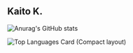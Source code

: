 ## Kaito K.


![Anurag's GitHub stats](https://github-readme-stats.vercel.app/api?username=kyoji63&theme=dark&show_icons=true)


![Top Languages Card (Compact layout)](https://github-readme-stats.vercel.app/api/top-langs/?username=kyoji63&layout=compact&theme=dark)
<!--
**kyoji63/kyoji63** is a ✨ _special_ ✨ repository because its `README.md` (this file) appears on your GitHub profile.

Here are some ideas to get you started:

- 🔭 I’m currently working on ...
- 🌱 I’m currently learning ...
- 👯 I’m looking to collaborate on ...
- 🤔 I’m looking for help with ...
- 💬 Ask me about ...
- 📫 How to reach me: ...
- 😄 Pronouns: ...
- ⚡ Fun fact: ...
-->
